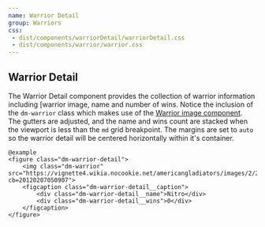 ```yaml
---
name: Warrior Detail
group: Warriors
css: 
 - dist/components/warriorDetail/warriorDetail.css
 - dist/components/warrior/warrior.css
---
```


## Warrior Detail

The Warrior Detail component provides the collection of warrior information including 
[warrior image, name and number of wins. Notice the inclusion of the `dm-warrior` class 
which makes use of the [Warrior image component](/warrior). The gutters are adjusted, and the name 
and wins count are stacked when the viewport is less than the `md` grid breakpoint. The margins 
are set to `auto` so the warrior detail will be centered horizontally within it's container.

    @example
    <figure class="dm-warrior-detail">
        <img class="dm-warrior" src="https://vignette4.wikia.nocookie.net/americangladiators/images/2/20/Nitro.jpg/revision/latest?cb=20120207050907">
        <figcaption class="dm-warrior-detail__caption">
            <div class="dm-warrior-detail__name">Nitro</div>
            <div class="dm-warrior-detail__wins">0</div>
        </figcaption>
    </figure>
    